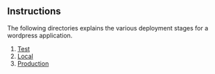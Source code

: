 ## **Instructions**

The following directories explains the various deployment stages for a wordpress application.

1. [Test](test/README.md)
2. [Local](local/README.md)
3. [Production](production/README.md)